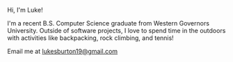Hi, I'm Luke!

I'm a recent B.S. Computer Science graduate from Western Governors University. Outside of software projects, I love to spend time in the outdoors with activities like backpacking, rock climbing, and tennis!

Email me at lukesburton19@gmail.com
